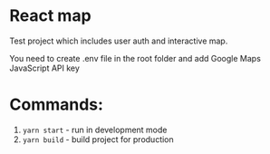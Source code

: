 # React map

Test project which includes user auth and interactive map.

You need to create .env file in the root folder and add Google Maps JavaScript API key

# Commands:

1. `yarn start` - run in development mode
2. `yarn build` - build project for production
